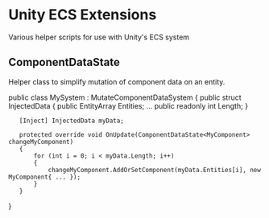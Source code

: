 # Unity ECS Extensions
Various helper scripts for use with Unity's ECS system

## ComponentDataState

Helper class to simplify mutation of component data on an entity.

  public class MySystem : MutateComponentDataSystem<MyComponent>
  {
       public struct InjectedData
       {
           public EntityArray Entities;
           ...
           public readonly int Length;
       }
  
       [Inject] InjectedData myData;
  
       protected override void OnUpdate(ComponentDataState<MyComponent> changeMyComponent)
       {
           for (int i = 0; i < myData.Length; i++)
           {
               changeMyComponent.AddOrSetComponent(myData.Entities[i], new MyComponent{ ... }); 
           }
       }
  }
